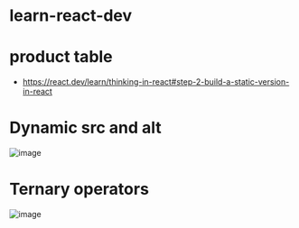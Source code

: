 # learn-react-dev 

# product table
- https://react.dev/learn/thinking-in-react#step-2-build-a-static-version-in-react

# Dynamic src and alt
![image](https://github.com/yskooo/learn-react-dev/assets/90546802/84b3dd05-e1f1-40fe-89c8-626281d3a9e7)

# Ternary operators
![image](https://github.com/yskooo/learn-react-dev/assets/90546802/e1bd68aa-90c9-40ff-b5f3-b80efae5f082)
